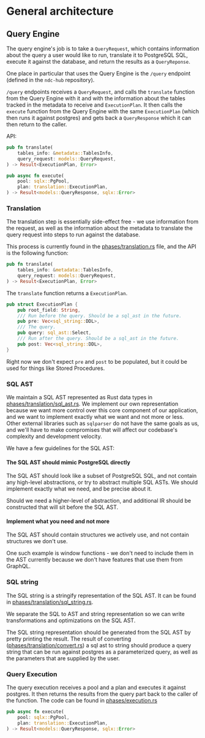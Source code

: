 # General architecture

## Query Engine

The query engine's job is to take a `QueryRequest`, which contains information about the query a user would like to run,
translate it to PostgreSQL SQL, execute it against the database, and return the results as a `QueryReponse`.

One place in particular that uses the Query Engine is the `/query` endpoint (defined in the `ndc-hub` repository).

`/query` endpoints receives a `QueryRequest`, and calls the `translate` function from the Query Engine
with it and with the information about the tables tracked in the metadata to receive and `ExecutionPlan`.
It then calls the `execute` function from the Query Engine with the same `ExecutionPlan`
(which then runs it against postgres) and gets back a `QueryResponse` which it can then return to the caller.

API:

```rs
pub fn translate(
    tables_info: &metadata::TablesInfo,
    query_request: models::QueryRequest,
) -> Result<ExecutionPlan, Error>
```

```rs
pub async fn execute(
    pool: sqlx::PgPool,
    plan: translation::ExecutionPlan,
) -> Result<models::QueryResponse, sqlx::Error>
```


### Translation

The translation step is essentially side-effect free - we use information from the request, as well as the information
about the metadata to translate the query request into steps to run against the database.

This process is currently found in the [phases/translation.rs](/crates/query-engine/src/phases/translation.rs) file, and the API
is the following function:

```rs
pub fn translate(
    tables_info: &metadata::TablesInfo,
    query_request: models::QueryRequest,
) -> Result<ExecutionPlan, Error>
```

The `translate` function returns a `ExecutionPlan`.

```rs
pub struct ExecutionPlan {
    pub root_field: String,
    /// Run before the query. Should be a sql_ast in the future.
    pub pre: Vec<sql_string::DDL>,
    /// The query.
    pub query: sql_ast::Select,
    /// Run after the query. Should be a sql_ast in the future.
    pub post: Vec<sql_string::DDL>,
}
```

Right now we don't expect `pre` and `post` to be populated, but it could be used for things like Stored Procedures.

### SQL AST

We maintain a SQL AST represented as Rust data types in [phases/translation/sql_ast.rs](/crates/query-engine/src/phases/translation/sql_ast.rs).
We implement our own representation because we want more control over this core component of our application,
and we want to implement exactly what we want and not more or less. Other external libraries such as `sqlparser`
do not have the same goals as us, and we'll have to make compromises that will affect our codebase's complexity
and development velocity.

We have a few guidelines for the SQL AST:

#### The SQL AST should mimic PostgreSQL directly

The SQL AST should look like a subset of PostgreSQL SQL, and not contain any high-level abstractions, or try to abstract
multiple SQL ASTs. We should implement exactly what we need, and be precise about it.

Should we need a higher-level of abstraction, and additional IR should be constructed that will sit before the SQL AST.

#### Implement what you need and not more

The SQL AST should contain structures we actively use, and not contain structures we don't use.

One such example is window functions - we don't need to include them in the AST currently because we don't have features
that use them from GraphQL.

### SQL string

The SQL string is a stringify representation of the SQL AST. It can be found in [phases/translation/sql_string.rs](/crates/query-engine/src/phases/translation/sql_string.rs).

We separate the SQL to AST and string representation so we can write transformations and optimizations on the SQL AST.

The SQL string representation should be generated from the SQL AST by pretty printing the result.
The result of converting ([phases/translation/convert.rs](/crates/query-engine/src/phases/translation/convert.rs)) a sql ast to string should produce
a query string that can be run against postgres as a parameterized query, as well as the parameters that are supplied
by the user.

### Query Execution

The query execution receives a pool and a plan and executes it against postgres. It then returns the results from the query part
back to the caller of the function.
The code can be found in [phases/execution.rs](/crates/query-engine/src/phases/execution.rs)


```rs
pub async fn execute(
    pool: sqlx::PgPool,
    plan: translation::ExecutionPlan,
) -> Result<models::QueryResponse, sqlx::Error>
```
